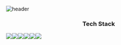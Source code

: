 
![header](https://capsule-render.vercel.app/api?type=Waving&color=auto&height=300&section=header&text=Hyeonkyeong%20kim&fontSize=80&fontColor=ffffff&animation=fadeIn)


<div align="center">
<h3>
  
  Tech Stack
  
</h3>

<div style="display:flex;">
<a><img src="https://img.shields.io/badge/HTML5-9933CC?style=flat-square&logo=HTML5&logoColor=white"/></a>
<a><img src="https://img.shields.io/badge/CSS3-F43059?style=flat-square&logo=CSS3&logoColor=white"/></a>
<a><img src="https://img.shields.io/badge/SCSS-5CE500?style=flat-square&logo=Sass&logoColor=white"/></a>
<a><img src="https://img.shields.io/badge/jQuery-0690FA?style=flat-square&logo=jQuery&logoColor=white"/></a>
<a><img src="https://img.shields.io/badge/Javascript-FF7800?style=flat-square&logo=JavaScript&logoColor=white"/></a>
<a><img src="https://img.shields.io/badge/Bootstrap-50162D?style=flat-square&logo=Bootstrap&logoColor=white"/></a>
</div>
</div>

